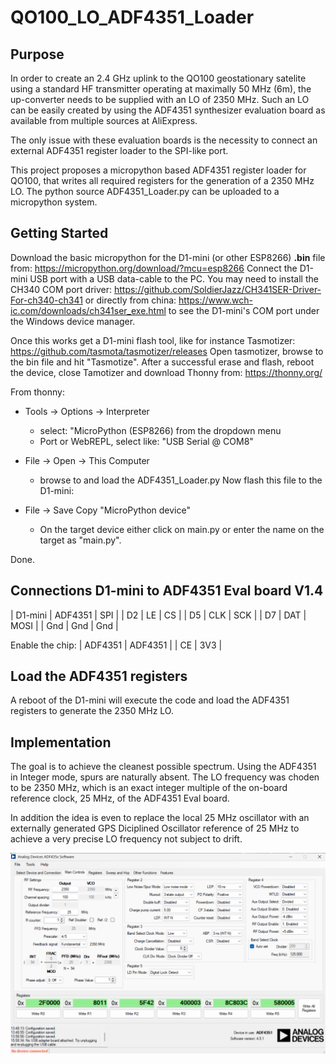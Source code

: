 # QO100_LO_ADF4351_Loader

## Purpose

In order to create an 2.4 GHz uplink to the QO100 geostationary satelite 
using a standard HF transmitter operating at maximally 50 MHz (6m), the
up-converter needs to be supplied with an LO of 2350 MHz. Such an LO can
be easily created by using the ADF4351 synthesizer evaluation board as
available from multiple sources at AliExpress.

The only issue with these evaluation boards is the necessity to connect
an external ADF4351 register loader to the SPI-like port.

This project proposes a micropython based ADF4351 register loader for QO100,
that writes all required registers for the generation of a 2350 MHz LO.
The python source ADF4351_Loader.py can be uploaded to a micropython system.

## Getting Started

Download the basic micropython for the D1-mini (or other ESP8266) **.bin** file
from:
https://micropython.org/download/?mcu=esp8266
Connect the D1-mini USB port with a USB data-cable to the PC.
You may need to install the CH340 COM port driver:
https://github.com/SoldierJazz/CH341SER-Driver-For-ch340-ch341 or directly
from china: https://www.wch-ic.com/downloads/ch341ser_exe.html
to see the D1-mini's COM port under the Windows device manager.

Once this works get a D1-mini flash tool, like for instance Tasmotizer:
https://github.com/tasmota/tasmotizer/releases
Open tasmotizer, browse to the bin file and hit "Tasmotize".
After a successful erase and flash, reboot the device, close Tamotizer
and download Thonny from:
https://thonny.org/

From thonny:
- Tools -> Options -> Interpreter
	- select: "MicroPython (ESP8266) from the dropdown menu
	- Port or WebREPL, select like: "USB Serial @ COM8"
	
- File -> Open -> This Computer
	- browse to and load the ADF4351_Loader.py
Now flash this file to the D1-mini:
- File -> Save Copy "MicroPython device"
	- On the target device either click on main.py or enter the name on
	the target as "main.py".

Done.

## Connections D1-mini to ADF4351 Eval board V1.4

| D1-mini | ADF4351 | SPI |
| D2 | LE	| CS |
| D5 | CLK | SCK |
| D7 | DAT | MOSI |
| Gnd | Gnd | Gnd |

Enable the chip:
| ADF4351 | ADF4351 |
| CE | 3V3 |

## Load the ADF4351 registers

A reboot of the D1-mini will execute the code and load the ADF4351 
registers to generate the 2350 MHz LO.

## Implementation

The goal is to achieve the cleanest possible spectrum.
Using the ADF4351 in Integer mode, spurs are naturally absent.
The LO frequency was choden to be 2350 MHz, which is an exact 
integer multiple of the on-board reference clock, 25 MHz,
of the ADF4351 Eval board.

In addition the idea is even to replace the local 25 MHz oscillator 
with an externally generated GPS Diciplined Oscillator 
reference of 25 MHz to achieve a very precise LO frequency not subject
to drift.

![The ADF4351 Software](/Images/ADF435x_Software_Main.png)